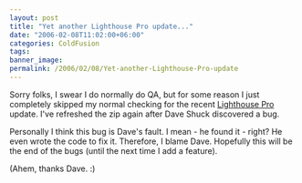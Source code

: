 ```yaml
---
layout: post
title: "Yet another Lighthouse Pro update..."
date: "2006-02-08T11:02:00+06:00"
categories: ColdFusion 
tags: 
banner_image: 
permalink: /2006/02/08/Yet-another-Lighthouse-Pro-update
---
```


Sorry folks, I swear I do normally do QA, but for some reason I just completely skipped my normal checking for the recent <a href="http://ray.camdenfamily.com/projects/lhp">Lighthouse Pro</a> update. I've refreshed the zip again after Dave Shuck discovered a bug.

Personally I think this bug is Dave's fault. I mean - he found it - right? He even wrote the code to fix it. Therefore, I blame Dave. Hopefully this will be the end of the bugs (until the next time I add a feature).

(Ahem, thanks Dave. :)